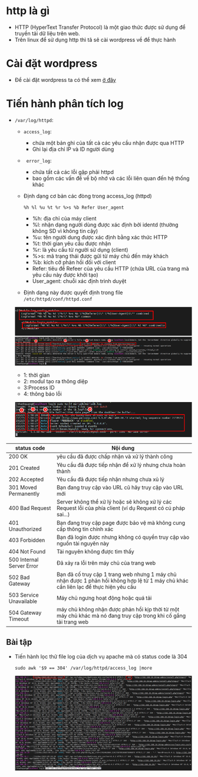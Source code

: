# http là gì
- HTTP (HyperText Transfer Protocol) là một giao thức được sử dụng để truyền tải dữ liệu trên web.
- Trên linux để sử dụng http thì tâ sẽ cài wordpress về để thực hành

# Cài đặt wordpress
- Để cài đặt wordpress ta có thể xem [ở đây](https://github.com/thanhquang99/thuctap2023/blob/main/thuctap/limux-hhtp/01.wordpress1node.md) 

# Tiến hành phân tích log
- `/var/log/httpd`:
    -  `access_log`:
       -  chứa một bản ghi của tất cả các yêu cầu nhận được qua HTTP
       -  Ghi lại địa chỉ IP và ID người dùng
    -  ` error_log`:
       -  chứa tất cả các lỗi gặp phải httpd
       -  bao gồm các vấn đề về bộ nhớ và các lỗi liên quan đến hệ thống khác

  - Định dạng cơ bản các đòng trong access_log (httpd)
    ```
    %h %l %u %t %r %>s %b Refer User_agent
    ```

    - %h: địa chỉ của máy client
    - %l: nhận dạng người dùng được xác định bởi identd (thường không SD vì không tin cậy)
    - %u: tên người dung được xác định bằng xác thức HTTP
    - %t: thời gian yêu cầu được nhận
    - %r: là yêu cầu từ người sử dụng (client)
    - %>s: mã trạng thái được gửi từ máy chủ đến máy khách
    - %b: kích cỡ phản hồi đối với client
    - Refer: tiêu đề Refeer của yêu cầu HTTP (chứa URL của trang mà yêu cầu này được khởi tạo)
    - User_agent: chuỗi xác định trình duyệt 
  - Định dạng này được quyết định trong file `/etc/httpd/conf/httpd.conf`

  ![Alt](/thuctap/anh/Screenshot_577.png)
  ![Alt](/thuctap/anh/Screenshot_575.png)

    - 1: thời gian
    - 2: modul tạo ra thông diệp
    - 3:Process ID
    - 4: thông báo lỗi

  ![Alt](/thuctap/anh/Screenshot_576.png)

|status code|Nội dung|
|-----------|--------|
|200 OK| yêu cầu đã được chấp nhận và xử lý thành công|
|201 Created|Yêu cầu đã được tiếp nhận để xử lý nhưng chưa hoàn thành|
|202 Accepted|Yêu cầu đã được tiếp nhận nhưng chưa xủ lý|
|301 Moved Permanently| Bạn đang truy cập vào URL cũ hãy truy cập vào URL mới|
|400 Bad Request|Server không thể xử lý hoặc sẽ không xử lý các Request lỗi của phía client (ví dụ Request có cú pháp sai...)|
|401 Unauthorized| Bạn đang truy cập page được bảo vệ mà không cung cấp thông tin chính xác|
|403 Forbidden| Bạn đã login được nhưng không có quyền truy cập vào nguồn tài nguyên này|
|404 Not Found| Tài nguyên không được tìm thấy|
|500 Internal Server Error|Đã xảy ra lỗi trên máy chủ của trang web|
|502 Bad Gateway|Bạn đã cố truy cập 1 trang web nhưng 1 máy chủ nhận được 1 phản hồi không hợp lệ từ 1 máy chủ khác cần liên lạc để thực hiện yêu cầu|
|503 Service Unavailable| Máy chủ ngưng hoạt động hoặc quá tải|
|504 Gateway Timeout| máy chủ không nhận được phản hồi kịp thời từ một máy chủ khác mà nó đang truy cập trong khi cố gắng tải trang web |
## Bài tập
- Tiến hành lọc thử file log của dịch vụ apache mà có status code là 304
  ```
  sudo awk '$9 == 304' /var/log/httpd/access_log |more
  ```
    ![Alt](/thuctap/anh/Screenshot_578.png)

